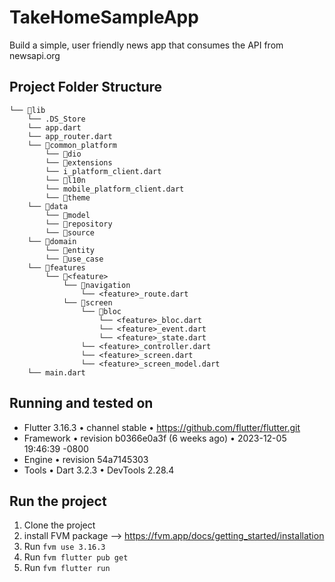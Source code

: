 # TakeHomeSampleApp
Build a simple, user friendly news app that consumes the API from newsapi.org

## Project Folder Structure

```
└── 📁lib
    └── .DS_Store
    └── app.dart
    └── app_router.dart
    └── 📁common_platform
        └── 📁dio
        └── 📁extensions
        └── i_platform_client.dart
        └── 📁l10n
        └── mobile_platform_client.dart
        └── 📁theme
    └── 📁data
        └── 📁model
        └── 📁repository
        └── 📁source
    └── 📁domain
        └── 📁entity
        └── 📁use_case
    └── 📁features
        └── 📁<feature>
            └── 📁navigation
                └── <feature>_route.dart
            └── 📁screen
                └── 📁bloc
                    └── <feature>_bloc.dart
                    └── <feature>_event.dart
                    └── <feature>_state.dart
                └── <feature>_controller.dart
                └── <feature>_screen.dart
                └── <feature>_screen_model.dart
    └── main.dart
```

## Running and tested on

- Flutter 3.16.3 • channel stable • https://github.com/flutter/flutter.git
- Framework • revision b0366e0a3f (6 weeks ago) • 2023-12-05 19:46:39 -0800
- Engine • revision 54a7145303
- Tools • Dart 3.2.3 • DevTools 2.28.4

## Run the project

1. Clone the project
2. install FVM package --> https://fvm.app/docs/getting_started/installation
3. Run `fvm use 3.16.3`
2. Run `fvm flutter pub get`
3. Run `fvm flutter run`